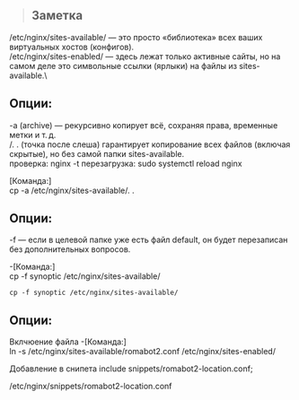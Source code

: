 > ## Заметка

/etc/nginx/sites-available/ — это просто «библиотека» всех ваших виртуальных хостов (конфигов).\
/etc/nginx/sites-enabled/ — здесь лежат только активные сайты, но на самом деле это символьные ссылки (ярлыки) на файлы из sites-available.\


## Опции:

-a (archive) — рекурсивно копирует всё, сохраняя права, временные метки и т. д.\
/. . (точка после слеша) гарантирует копирование всех файлов (включая скрытые), но без самой папки sites-available.\
проверка: nginx -t
перезагрузка: sudo systemctl reload nginx

\[Команда:]\
cp -a /etc/nginx/sites-available/. .

## Опции:

-f — если в целевой папке уже есть файл default, он будет перезаписан без дополнительных вопросов.

-\[Команда:]\
cp -f synoptic /etc/nginx/sites-available/

```
cp -f synoptic /etc/nginx/sites-available/

```
## Опции:
Вклчюение  файла 
-\[Команда:]\
ln -s /etc/nginx/sites-available/romabot2.conf /etc/nginx/sites-enabled/



Добавление в снипета
  include snippets/romabot2-location.conf;

  /etc/nginx/snippets/romabot2-location.conf